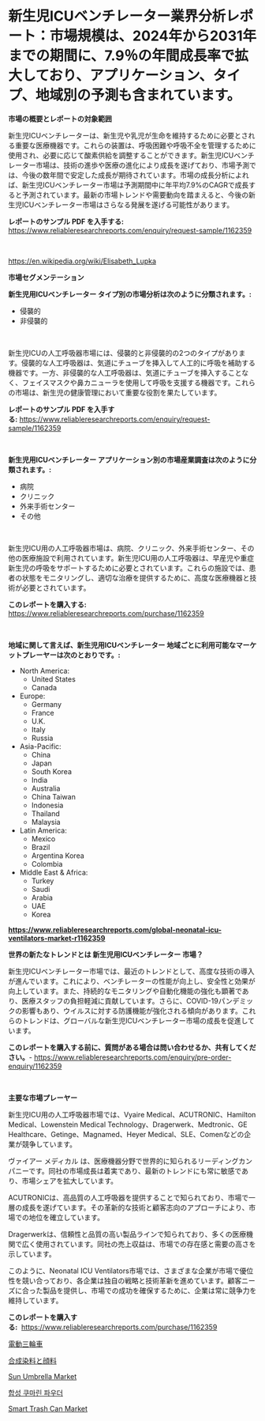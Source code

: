 <p><h1>新生児ICUベンチレーター業界分析レポート：市場規模は、2024年から2031年までの期間に、7.9％の年間成長率で拡大しており、アプリケーション、タイプ、地域別の予測も含まれています。</h1></p><p><strong>市場の概要とレポートの対象範囲</strong></p>
<p><p>新生児ICUベンチレーターは、新生児や乳児が生命を維持するために必要とされる重要な医療機器です。これらの装置は、呼吸困難や呼吸不全を管理するために使用され、必要に応じて酸素供給を調整することができます。新生児ICUベンチレーター市場は、技術の進歩や医療の進化により成長を遂げており、市場予測では、今後の数年間で安定した成長が期待されています。市場の成長分析によれば、新生児ICUベンチレーター市場は予測期間中に年平均7.9%のCAGRで成長すると予測されています。最新の市場トレンドや需要動向を踏まえると、今後の新生児ICUベンチレーター市場はさらなる発展を遂げる可能性があります。</p></p>
<p><strong>レポートのサンプル PDF を入手する:</strong> <a href="https://www.reliableresearchreports.com/enquiry/request-sample/1162359">https://www.reliableresearchreports.com/enquiry/request-sample/1162359</a></p>
<p>&nbsp;</p>
<p><a href="https://en.wikipedia.org/wiki/Elisabeth_Lupka">https://en.wikipedia.org/wiki/Elisabeth_Lupka</a></p>
<p><strong>市場セグメンテーション</strong></p>
<p><strong>新生児用ICUベンチレーター タイプ別の市場分析は次のように分類されます。:</strong></p>
<p><ul><li>侵襲的</li><li>非侵襲的</li></ul></p>
<p>&nbsp;</p>
<p><p>新生児ICUの人工呼吸器市場には、侵襲的と非侵襲的の2つのタイプがあります。侵襲的な人工呼吸器は、気道にチューブを挿入して人工的に呼吸を補助する機器です。一方、非侵襲的な人工呼吸器は、気道にチューブを挿入することなく、フェイスマスクや鼻カニューラを使用して呼吸を支援する機器です。これらの市場は、新生児の健康管理において重要な役割を果たしています。</p></p>
<p><strong>レポートのサンプル PDF を入手する:</strong>&nbsp;<a href="https://www.reliableresearchreports.com/enquiry/request-sample/1162359">https://www.reliableresearchreports.com/enquiry/request-sample/1162359</a></p>
<p>&nbsp;</p>
<p><strong> 新生児用ICUベンチレーター アプリケーション別の市場産業調査は次のように分類されます。:</strong></p>
<p><ul><li>病院</li><li>クリニック</li><li>外来手術センター</li><li>その他</li></ul></p>
<p>&nbsp;</p>
<p><p>新生児ICU用の人工呼吸器市場は、病院、クリニック、外来手術センター、その他の医療施設で利用されています。新生児ICU用の人工呼吸器は、早産児や重症新生児の呼吸をサポートするために必要とされています。これらの施設では、患者の状態をモニタリングし、適切な治療を提供するために、高度な医療機器と技術が必要とされています。</p></p>
<p><strong>このレポートを購入する:</strong>&nbsp; <a href="https://www.reliableresearchreports.com/purchase/1162359">https://www.reliableresearchreports.com/purchase/1162359</a></p>
<p>&nbsp;</p>
<p><strong>地域に関して言えば、新生児用ICUベンチレーター 地域ごとに利用可能なマーケットプレーヤーは次のとおりです。:</strong></p>
<p><ul>
    <li>
        North America:
        <ul>
            <li>United States</li>
            <li>Canada</li>
        </ul>
    </li>
    <li>
        Europe:
        <ul>
            <li>Germany</li>
            <li>France</li>
            <li>U.K.</li>
            <li>Italy</li>
            <li>Russia</li>
        </ul>
    </li>
    <li>
        Asia-Pacific:
        <ul>
            <li>China</li>
            <li>Japan</li>
            <li>South Korea</li>
            <li>India</li>
            <li>Australia</li>
            <li>China Taiwan</li>
            <li>Indonesia</li>
            <li>Thailand</li>
            <li>Malaysia</li>
        </ul>
    </li>
    <li>
        Latin America:
        <ul>
            <li>Mexico</li>
            <li>Brazil</li>
            <li>Argentina Korea</li>
            <li>Colombia</li>
        </ul>
    </li>
    <li>
        Middle East & Africa:
        <ul>
            <li>Turkey</li>
            <li>Saudi</li>
            <li>Arabia</li>
            <li>UAE</li>
            <li>Korea</li>
        </ul>
    </li>
    </ul></p>
<p><strong><a href="https://www.reliableresearchreports.com/global-neonatal-icu-ventilators-market-r1162359">https://www.reliableresearchreports.com/global-neonatal-icu-ventilators-market-r1162359</a></strong>&nbsp;</p>
<p><strong>世界の新たなトレンドとは 新生児用ICUベンチレーター 市場？</strong></p>
<p><p>新生児ICUベンチレーター市場では、最近のトレンドとして、高度な技術の導入が進んでいます。これにより、ベンチレーターの性能が向上し、安全性と効果が向上しています。また、持続的なモニタリングや自動化機能の強化も顕著であり、医療スタッフの負担軽減に貢献しています。さらに、COVID-19パンデミックの影響もあり、ウイルスに対する防護機能が強化される傾向があります。これらのトレンドは、グローバルな新生児ICUベンチレーター市場の成長を促進しています。</p></p>
<p><strong>このレポートを購入する前に、質問がある場合は問い合わせるか、共有してください。</strong>- <a href="https://www.reliableresearchreports.com/enquiry/pre-order-enquiry/1162359">https://www.reliableresearchreports.com/enquiry/pre-order-enquiry/1162359</a></p>
<p>&nbsp;</p>
<p><strong>主要な市場プレーヤー</strong></p>
<p><p>新生児ICU用の人工呼吸器市場では、Vyaire Medical、ACUTRONIC、Hamilton Medical、Lowenstein Medical Technology、Dragerwerk、Medtronic、GE Healthcare、Getinge、Magnamed、Heyer Medical、SLE、Comenなどの企業が競争しています。</p><p>ヴァイアー メディカル は、医療機器分野で世界的に知られるリーディングカンパニーです。同社の市場成長は着実であり、最新のトレンドにも常に敏感であり、市場シェアを拡大しています。</p><p>ACUTRONICは、高品質の人工呼吸器を提供することで知られており、市場で一層の成長を遂げています。その革新的な技術と顧客志向のアプローチにより、市場での地位を確立しています。</p><p>Dragerwerkは、信頼性と品質の高い製品ラインで知られており、多くの医療機関で広く使用されています。同社の売上収益は、市場での存在感と需要の高さを示しています。</p><p>このように、Neonatal ICU Ventilators市場では、さまざまな企業が市場で優位性を競い合っており、各企業は独自の戦略と技術革新を進めています。顧客ニーズに合った製品を提供し、市場での成功を確保するために、企業は常に競争力を維持しています。</p></p>
<p><strong>このレポートを購入する:</strong>&nbsp;&nbsp;<a href="https://www.reliableresearchreports.com/purchase/1162359">https://www.reliableresearchreports.com/purchase/1162359</a></p>
<p><p><a href="https://github.com/schmahlson/Market-Research-Report-List-2/blob/main/6189625145638.md">電動三輪車</a></p><p><a href="https://github.com/roulaayoub-saad/Market-Research-Report-List-1/blob/main/8875669145637.md">合成染料と顔料</a></p><p><a href="https://github.com/AlysaLedner2023/Market-Research-Report-List-1/blob/main/sun-umbrella-market.md">Sun Umbrella Market</a></p><p><a href="https://github.com/KellyLyncyh543964/Market-Research-Report-List-2/blob/main/7520987154174.md">합성 쿠마린 파우더</a></p><p><a href="https://github.com/Sherrillcrooksxa8i18ucf2m/Market-Research-Report-List-3/blob/main/smart-trash-can-market.md">Smart Trash Can Market</a></p></p>